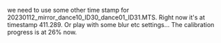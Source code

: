 we need to use some other time stamp for 20230112_mirror_dance10_ID30_dance01_ID31.MTS. Right now it's at timestamp 411.289. Or play with some blur etc settings... The calibration progress is at 26% now. 
